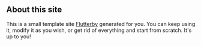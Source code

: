 ## About this site

This is a small template site [Flutterby] generated for you. You can keep using it, modify it as you wish, or get rid of everything and start from scratch. It's up to you!

[Flutterby]: http://www.flutterby.run
